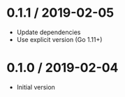 # 0.1.1 / 2019-02-05

  * Update dependencies
  * Use explicit version (Go 1.11+)

# 0.1.0 / 2019-02-04

  * Initial version
